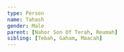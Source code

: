 ```yaml
---
type: Person
name: Tahash
gender: Male
parent: [Nahor Son Of Terah, Reumah]
sibling: [Tebah, Gaham, Maacah]
---
```

